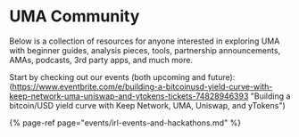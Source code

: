 # UMA Community

Below is a collection of resources for anyone interested in exploring UMA with beginner guides, analysis pieces, tools, partnership announcements, AMAs, podcasts, 3rd party apps, and much more.

Start by checking out our events \(both upcoming and future\):
(https://www.eventbrite.com/e/building-a-bitcoinusd-yield-curve-with-keep-network-uma-uniswap-and-ytokens-tickets-74828946393 "Building a bitcoin/USD yield curve with Keep Network, UMA, Uniswap, and yTokens")

{% page-ref page="events/irl-events-and-hackathons.md" %}


